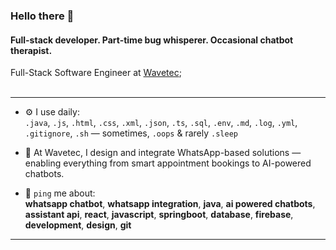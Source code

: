 ### Hello there 👋

#### Full-stack developer. Part-time bug whisperer. Occasional chatbot therapist.

Full-Stack Software Engineer at [Wavetec](https://www.wavetec.com/);  
<br>

---

- ⚙️ I use daily:  
  `.java`, `.js`, `.html`, `.css`, `.xml`, `.json`, `.ts`, `.sql`, `.env`, `.md`, `.log`, `.yml`, `.gitignore`, `.sh` — sometimes, `.oops` & rarely `.sleep`

- 💅 At Wavetec, I design and integrate WhatsApp-based solutions — enabling everything from smart appointment bookings to AI-powered chatbots.

- 💬 `ping` me about:  
  **whatsapp chatbot**, **whatsapp integration**, **java**, **ai powered chatbots**, **assistant api**, **react**, **javascript**, **springboot**, **database**, **firebase**, **development**, **design**, **git**
  
---
